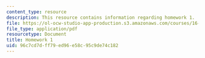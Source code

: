 ```yaml
---
content_type: resource
description: This resource contains information regarding homework 1.
file: https://ol-ocw-studio-app-production.s3.amazonaws.com/courses/16-50-introduction-to-propulsion-systems-spring-2012/96c7cd7dff79ed96e58c95c9de74c182_MIT16_50S12_hw1.pdf
file_type: application/pdf
resourcetype: Document
title: Homework 1
uid: 96c7cd7d-ff79-ed96-e58c-95c9de74c182
---
```

